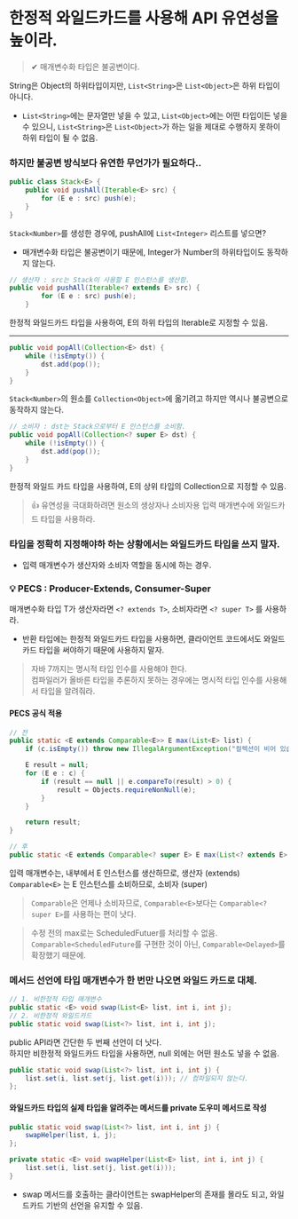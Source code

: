 # 한정적 와일드카드를 사용해 API 유연성을 높이라.
> ✔ 매개변수화 타입은 불공변이다.

String은 Object의 하위타입이지만, `List<String>`은 `List<Object>`은 하위 타입이 아니다. </br>
* `List<String>`에는 문자열만 넣을 수 있고, `List<Object>`에는 어떤 타입이든 넣을 수 있으니, `List<String>`은 `List<Object>`가 하는 일을 제대로 수행하지 못하이 하위 타입이 될 수 없음.

### 하지만 불공변 방식보다 유연한 무언가가 필요하다..
```java
public class Stack<E> {
    public void pushAll(Iterable<E> src) {
        for (E e : src) push(e);
    }
}
```
`Stack<Number>`를 생성한 경우에, pushAll에 `List<Integer>` 리스트를 넣으면?
* 매개변수화 타입은 불공변이기 때문에, Integer가 Number의 하위타입이도 동작하지 않는다.

```java
// 생산자 : src는 Stack이 사용할 E 인스턴스를 생산함.
public void pushAll(Iterable<? extends E> src) {
        for (E e : src) push(e);
    }
```
한정적 와일드카드 타입을 사용하여, E의 하위 타입의 Iterable로 지정할 수 있음.

<hr>

```java
public void popAll(Collection<E> dst) {
    while (!isEmpty()) {
        dst.add(pop());
    }
}
```
`Stack<Number>`의 원소를 `Collection<Object>`에 옮기려고 하지만 역시나 불공변으로 동작하지 않는다.

```java
// 소비자 : dst는 Stack으로부터 E 인스턴스를 소비함.
public void popAll(Collection<? super E> dst) {
    while (!isEmpty()) {
        dst.add(pop());
    }
}
```
한정적 와일드 카드 타입을 사용하여, E의 상위 타입의 Collection으로 지정할 수 있음.

> 👍 유연성을 극대화하려면 원소의 생상자나 소비자용 입력 매개변수에 와일드카드 타입을 사용하라.

### 타입을 정확히 지정해야하 하는 상황에서는 와일드카드 타입을 쓰지 말자.
* 입력 매개변수가 생산자와 소비자 역할을 동시에 하는 경우.

### 💡 PECS : Producer-Extends, Consumer-Super
매개변수화 타입 T가 생산자라면 `<? extends T>`, 소비자라면 `<? super T>` 를 사용하라.

* 반환 타입에는 한정적 와일드카드 타입을 사용하면, 클라이언트 코드에서도 와일드카드 타입을 써야하기 때문에 사용하지 말자.

> 자바 7까지는 명시적 타입 인수를 사용해야 한다. </br> 컴파일러가 올바른 타입을 추론하지 못하는 경우에는 명시적 타입 인수를 사용해서 타입을 알려줘라.

#### PECS 공식 적용
```java
// 전
public static <E extends Comparable<E>> E max(List<E> list) {
    if (c.isEmpty()) throw new IllegalArgumentException("컬렉션이 비어 있습니다.")'

    E result = null;
    for (E e : c) {
        if (result == null || e.compareTo(result) > 0) {
            result = Objects.requireNonNull(e);
        }
    }

    return result;
}

// 후
public static <E extends Comparable<? super E> E max(List<? extends E> list)>
``` 
입력 매개변수는, 내부에서 E 인스턴스를 생산하므로, 생산자 (extends)</br>
`Comparable<E>` 는 E 인스턴스를 소비하므로, 소비자 (super)

> `Comparable`은 언제나 소비자므로, `Comparable<E>`보다는 `Comparable<? super E>`를 사용하는 편이 낫다.

> 수정 전의 max로는 ScheduledFutuer를 처리할 수 없음. </br>`Comparable<ScheduledFuture`를 구현한 것이 아닌, `Comparable<Delayed>`를 확장했기 때문에.

### 메서드 선언에 타입 매개변수가 한 번만 나오면 와일드 카드로 대체.
```java
// 1. 비한정적 타입 매개변수
public static <E> void swap(List<E> list, int i, int j);
// 2. 비한정적 와일드카드
public static void swap(List<?> list, int i, int j);
```
public API라면 간단한 두 번째 선언이 더 낫다. </br>
하지만 비한정적 와일드카드 타입을 사용하면, null 외에는 어떤 원소도 넣을 수 없음. </br>

```java
public static void swap(List<?> list, int i, int j) {
    list.set(i, list.set(j, list.get(i))); // 컴파일되지 않는다.
};
```

#### 와일드카드 타입의 실제 타입을 알려주는 메서드를 private 도우미 메서드로 작성
```java
public static void swap(List<?> list, int i, int j) {
    swapHelper(list, i, j);
};

private static <E> void swapHelper(List<E> list, int i, int j) {
    list.set(i, list.set(j, list.get(i))); 
}
```
* swap 메서드를 호출하는 클라이언트는 swapHelper의 존재를 몰라도 되고, 와일드카드 기반의 선언을 유지할 수 있음.